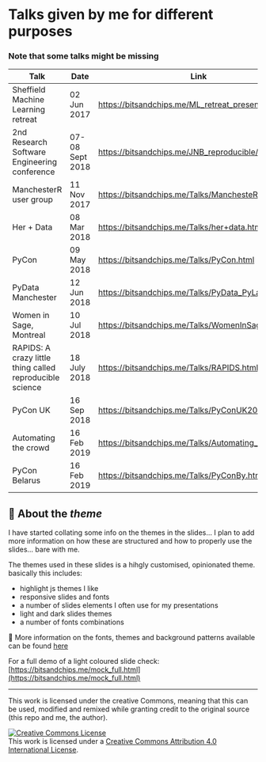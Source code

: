 # Talks given by me for different purposes
### Note that some talks might be missing

| Talk                                                     | Date            | Link                                                                                                       |
| -------------------------------------------------------- | --------------- | ---------------------------------------------------------------------------------------------------------- |
| Sheffield Machine Learning retreat                       | 02 Jun 2017     | [https://bitsandchips.me/ML_retreat_presentation/ ](https://bitsandchips.me/ML_retreat_presentation/)      |
| 2nd Research Software Engineering conference             | 07-08 Sept 2018 | [https://bitsandchips.me/JNB_reproducible/  ](https://bitsandchips.me/JNB_reproducible/)                   |
| ManchesterR user group                                   | 11 Nov 2017     | [https://bitsandchips.me/Talks/ManchesteR.html ](https://bitsandchips.me/Talks/ManchesteR.html)            |
| Her + Data                                               | 08 Mar 2018     | [https://bitsandchips.me/Talks/her+data.html ](https://bitsandchips.me/Talks/her+data.html)                |
| PyCon                                                    | 09 May 2018     | [https://bitsandchips.me/Talks/PyCon.html  ](https://bitsandchips.me/Talks/PyCon.html)                     |
| PyData Manchester                                        | 12 Jun 2018     | [https://bitsandchips.me/Talks/PyData_PyLadies.html  ](https://bitsandchips.me/Talks/PyData_PyLadies.html) |
| Women in Sage, Montreal                                  | 10 Jul 2018     | [https://bitsandchips.me/Talks/WomenInSage.html  ](https://bitsandchips.me/Talks/WomenInSage.html)         |
| RAPIDS: A crazy little thing called reproducible science | 18 July 2018    | [https://bitsandchips.me/Talks/RAPIDS.html  ](https://bitsandchips.me/Talks/RAPIDS.html)                   |
| PyCon UK                                                 | 16 Sep 2018     | [https://bitsandchips.me/Talks/PyConUK2018.html  ](https://bitsandchips.me/Talks/PyConUK2018.html)         |
| Automating the crowd                                               | 16 Feb 2019     | [https://bitsandchips.me/Talks/Automating_crowd.html  ](https://bitsandchips.me/Talks/Automating_crowd.html)         |
| PyCon Belarus                                                | 16 Feb 2019     | [https://bitsandchips.me/Talks/PyConBy.html  ](https://bitsandchips.me/Talks/PyConBy.html)         |

## :unicorn: About the _theme_

 I have started collating some info on the themes in the slides... I plan to add more information on how these are structured and how to properly use the slides... bare with me.

The themes used in these slides is a hihgly customised, opinionated theme. basically this includes:
- highlight js themes I like
- responsive slides and fonts
- a number of slides elements I often use for my presentations
- light and dark slides themes
- a number of fonts combinations

👾 More information on the fonts, themes and background patterns available can be found [here](Themes_docs.md)


For a full demo of a light coloured slide check:
[https://bitsandchips.me/mock_full.html](https://bitsandchips.me/mock_full.html)


  ---
  This work is licensed under the creative Commons, meaning that this can be used, modified and remixed while granting credit to the original source (this repo and me, the author).
  
  <a rel="license" href="http://creativecommons.org/licenses/by/4.0/"><img alt="Creative Commons License" style="border-width:0" src="https://i.creativecommons.org/l/by/4.0/88x31.png" /></a><br />This work is licensed under a <a rel="license" href="http://creativecommons.org/licenses/by/4.0/">Creative Commons Attribution 4.0 International License</a>.
